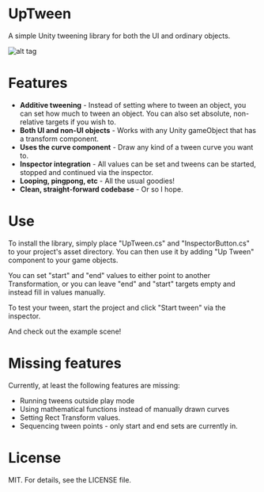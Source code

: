 # UpTween
A simple Unity tweening library for both the UI and ordinary objects.

![alt tag](http://i.imgur.com/kt8RMyN.png)

# Features

* **Additive tweening** - Instead of setting where to tween an object, you can set how much to tween an object. You can also set absolute, non-relative targets if you wish to.
* **Both UI and non-UI objects** - Works with any Unity gameObject that has a transform component.
* **Uses the curve component** - Draw any kind of a tween curve you want to.
* **Inspector integration** - All values can be set and tweens can be started, stopped and continued via the inspector.
* **Looping, pingpong, etc** - All the usual goodies!
* **Clean, straight-forward codebase** - Or so I hope.

# Use

To install the library, simply place "UpTween.cs" and "InspectorButton.cs" to your project's asset directory. You can then use it by  adding "Up Tween" component to your game objects.

You can set "start" and "end" values to either point to another Transformation, or you can leave "end" and "start" targets empty and instead fill in values manually.

To test your tween, start the project and click "Start tween" via the inspector.

And check out the example scene!

# Missing features

Currently, at least the following features are missing:

* Running tweens outside play mode
* Using mathematical functions instead of manually drawn curves
* Setting Rect Transform values.
* Sequencing tween points - only start and end sets are currently in.

# License

MIT. For details, see the LICENSE file.

